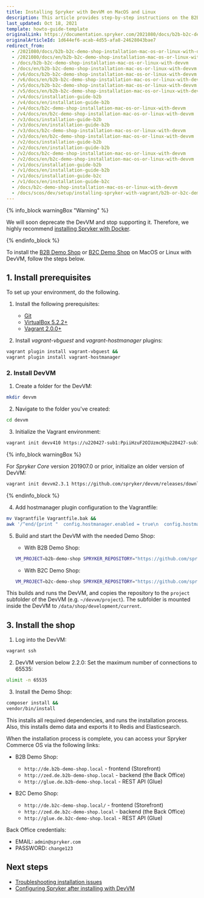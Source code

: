 ```yaml
---
title: Installing Spryker with DevVM on MacOS and Linux
description: This article provides step-by-step instructions on the B2B or B2C Demo Shop installation on Mac OS or Linux with Development Virtual Machine.
last_updated: Oct 18, 2021
template: howto-guide-template
originalLink: https://documentation.spryker.com/2021080/docs/b2b-b2c-demo-shop-installation-mac-os-or-linux-with-devvm
originalArticleId: 1d644ef6-acab-4d55-afa8-24628043bae7
redirect_from:
  - /2021080/docs/b2b-b2c-demo-shop-installation-mac-os-or-linux-with-devvm
  - /2021080/docs/en/b2b-b2c-demo-shop-installation-mac-os-or-linux-with-devvm
  - /docs/b2b-b2c-demo-shop-installation-mac-os-or-linux-with-devvm
  - /docs/en/b2b-b2c-demo-shop-installation-mac-os-or-linux-with-devvm
  - /v6/docs/b2b-b2c-demo-shop-installation-mac-os-or-linux-with-devvm
  - /v6/docs/en/b2b-b2c-demo-shop-installation-mac-os-or-linux-with-devvm
  - /v5/docs/b2b-b2c-demo-shop-installation-mac-os-or-linux-with-devvm
  - /v5/docs/en/b2b-b2c-demo-shop-installation-mac-os-or-linux-with-devvm
  - /v4/docs/installation-guide-b2b
  - /v4/docs/en/installation-guide-b2b
  - /v4/docs/b2c-demo-shop-installation-mac-os-or-linux-with-devvm
  - /v4/docs/en/b2c-demo-shop-installation-mac-os-or-linux-with-devvm
  - /v3/docs/installation-guide-b2b
  - /v3/docs/en/installation-guide-b2b
  - /v3/docs/b2c-demo-shop-installation-mac-os-or-linux-with-devvm
  - /v3/docs/en/b2c-demo-shop-installation-mac-os-or-linux-with-devvm
  - /v2/docs/installation-guide-b2b
  - /v2/docs/en/installation-guide-b2b
  - /v2/docs/b2c-demo-shop-installation-mac-os-or-linux-with-devvm
  - /v2/docs/en/b2c-demo-shop-installation-mac-os-or-linux-with-devvm
  - /v1/docs/installation-guide-b2b
  - /v1/docs/en/installation-guide-b2b
  - /v1/docs/installation-guide-b2c
  - /v1/docs/en/installation-guide-b2c
  - /docs/b2c-demo-shop-installation-mac-os-or-linux-with-devvm
  - /docs/scos/dev/setup/installing-spryker-with-vagrant/b2b-or-b2c-demo-shop-installation-mac-os-or-linux-with-development-virtual-machine.html
---
```


{% info_block warningBox "Warning" %}

We will soon deprecate the DevVM and stop supporting it. Therefore, we highly recommend [installing Spryker with Docker](/docs/scos/dev/setup/installing-spryker-with-docker/installing-spryker-with-docker.html).

{% endinfo_block %}

To install the [B2B Demo Shop](/docs/scos/user/intro-to-spryker/b2b-suite.html) or [B2C Demo Shop](/docs/scos/user/intro-to-spryker/b2c-suite.html) on MacOS or Linux with DevVM, follow the steps below.

## 1. Install prerequisites

To set up your environment, do the following.

1. Install the following prerequisites:
    * [Git](https://git-scm.com/book/en/v2/Getting-Started-Installing-Git)
    * [VirtualBox 5.2.2+](https://www.virtualbox.org/wiki/Downloads)
    * [Vagrant 2.0.0+](https://www.vagrantup.com/downloads.html)

2. Install *vagrant-vbguest* and *vagrant-hostmanager* plugins:

```bash
vagrant plugin install vagrant-vbguest &&
vagrant plugin install vagrant-hostmanager
```

### 2. Install DevVM

1. Create a folder for the DevVM:

```bash
mkdir devvm
```

2. Navigate to the folder you've created:

```bash
cd devvm				
```

3. Initialize the Vagrant environment:

```bash
vagrant init devv410 https://u220427-sub1:PpiiHzuF2OIUzmcH@u220427-sub1.your-storagebox.de/devvm_v4.1.0.box
```

{% info_block warningBox %}

For _Spryker Core_ version 201907.0 or prior, initialize an older version of DevVM:

```bash
vagrant init devvm2.3.1 https://github.com/spryker/devvm/releases/download/v2.3.1/spryker-devvm.box
```

{% endinfo_block %}

4. Add hostmanager plugin configuration to the Vagrantfile:

```bash
mv Vagrantfile Vagrantfile.bak &&
awk '/^end/{print "  config.hostmanager.enabled = true\n  config.hostmanager.manage_host = true"}1' Vagrantfile.bak > Vagrantfile
```

5. Build and start the DevVM with the needed Demo Shop:

    * With B2B Demo Shop:

    ```bash
    VM_PROJECT=b2b-demo-shop SPRYKER_REPOSITORY="https://github.com/spryker-shop/b2b-demo-shop.git" vagrant up
    ```

    * With B2C Demo Shop:

    ```bash
    VM_PROJECT=b2c-demo-shop SPRYKER_REPOSITORY="https://github.com/spryker-shop/b2c-demo-shop.git" vagrant up
    ```

This builds and runs the DevVM, and copies the repository to the `project` subfolder of the DevVM (e.g. `~/devvm/project`). The subfolder is mounted inside the DevVM to `/data/shop/development/current`.

## 3. Install the shop

1. Log into the DevVM:

```bash
vagrant ssh
```

2. DevVM version below 2.2.0: Set the maximum number of connections to 65535:

```bash
ulimit -n 65535
```

3. Install the Demo Shop:

```bash
composer install &&
vendor/bin/install
```

This installs all required dependencies, and runs the installation process. Also, this installs demo data and exports it to Redis and Elasticsearch.

When the installation process is complete, you can access your Spryker Commerce OS via the following links:

* B2B Demo Shop:

    * `http://de.b2b-demo-shop.local` - frontend (Storefront)
    * `http://zed.de.b2b-demo-shop.local` - backend (the Back Office)
    * `http://glue.de.b2b-demo-shop.local` - REST API (Glue)

* B2C Demo Shop:

    * `http://de.b2c-demo-shop.local/` - frontend (Storefront)
    * `http://zed.de.b2c-demo-shop.local` - backend (the Back Office)
    * `http://glue.de.b2c-demo-shop.local` - REST API (Glue)

Back Office credentials:

* EMAIL: `admin@spryker.com`
* PASSWORD: `change123`

## Next steps

* [Troubleshooting installation issues](/docs/scos/dev/troubleshooting/troubleshooting-spryker-in-vagrant-issues/troubleshooting-spryker-in-vagrant-installation-issues.html)
* [Configuring Spryker after installing with DevVM](/docs/scos/dev/setup/installing-spryker-with-development-virtual-machine/configuring-spryker-with-devvm/configuring-spryker-after-installing-with-devvm.html)
